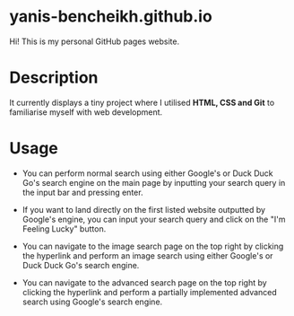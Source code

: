 # yanis-bencheikh.github.io

Hi! This is my personal GitHub pages website. 

# Description

It currently displays a tiny project where I utilised **HTML, CSS and Git** to familiarise myself with web development. 

# Usage

- You can perform normal search using either Google's or Duck Duck Go's search engine on the main page by inputting your search query in the input bar and pressing enter.

- If you want to land directly on the first listed website outputted by Google's engine, you can input your search query and click on the "I'm Feeling Lucky" button.   

- You can navigate to the image search page on the top right by clicking the hyperlink and perform an image search using either Google's or Duck Duck Go's search engine.

- You can navigate to the advanced search page on the top right by clicking the hyperlink and perform a partially implemented advanced search using Google's search engine.
